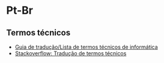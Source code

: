 # Pt-Br

## **Termos técnicos**

* [Guia de tradução/Lista de termos técnicos de informática](https://pt.wikipedia.org/wiki/Ajuda:Guia_de_tradu%C3%A7%C3%A3o/Lista_de_termos_t%C3%A9cnicos_de_inform%C3%A1tica)
* [Stackoverflow: Tradução de termos técnicos](https://pt.meta.stackoverflow.com/questions/6969/tradu%c3%a7%c3%a3o-de-termos-t%c3%a9cnicos-intraduz%c3%adveis)

